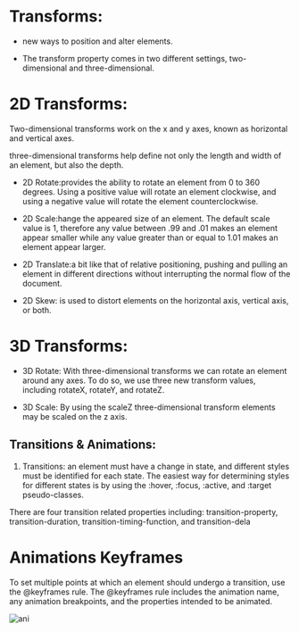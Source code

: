 # Transforms:
* new ways to position and alter elements.

* The transform property comes in two different settings, two-dimensional and three-dimensional. 

# 2D Transforms:
Two-dimensional transforms work on the x and y axes, known as horizontal and vertical axes.

 three-dimensional transforms help define not only the length and width of an element, but also the depth.


 * 2D Rotate:provides the ability to rotate an element from 0 to 360 degrees. Using a positive value will rotate an element clockwise, and using a negative value will rotate the element counterclockwise.

 * 2D Scale:hange the appeared size of an element. The default scale value is 1, therefore any value between .99 and .01 makes an element appear smaller while any value greater than or equal to 1.01 makes an element appear larger.



 * 2D Translate:a bit like that of relative positioning, pushing and pulling an element in different directions without interrupting the normal flow of the document.


 * 2D Skew: is used to distort elements on the horizontal axis, vertical axis, or both.

 # 3D Transforms:

 * 3D Rotate:
 With three-dimensional transforms we can rotate an element around any axes. To do so, we use three new transform values, including rotateX, rotateY, and rotateZ.


* 3D Scale:
By using the scaleZ three-dimensional transform elements may be scaled on the z axis.


## Transitions & Animations:

1. Transitions: an element must have a change in state, and different styles must be identified for each state. The easiest way for determining styles for different states is by using the :hover, :focus, :active, and :target pseudo-classes.

There are four transition related properties including: transition-property, transition-duration, transition-timing-function, and transition-dela

# Animations Keyframes
To set multiple points at which an element should undergo a transition, use the @keyframes rule. The @keyframes rule includes the animation name, any animation breakpoints, and the properties intended to be animated.

![ani](https://www.edureka.co/blog/wp-content/uploads/2019/09/Keyframe-528x297.jpg)

